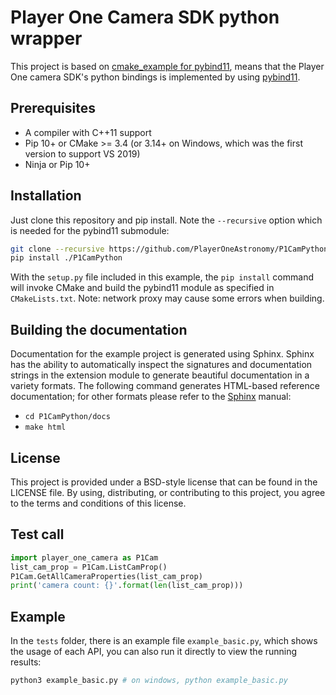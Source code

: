 # Player One Camera SDK python wrapper
This project is based on [cmake_example for pybind11](https://github.com/pybind/cmake_example), means that the Player One camera SDK's python bindings is implemented by using [pybind11](https://github.com/pybind/pybind11).


## Prerequisites

* A compiler with C++11 support
* Pip 10+ or CMake >= 3.4 (or 3.14+ on Windows, which was the first version to support VS 2019)
* Ninja or Pip 10+


## Installation

Just clone this repository and pip install. Note the `--recursive` option which is
needed for the pybind11 submodule:

```bash
git clone --recursive https://github.com/PlayerOneAstronomy/P1CamPython
pip install ./P1CamPython
```

With the `setup.py` file included in this example, the `pip install` command will
invoke CMake and build the pybind11 module as specified in `CMakeLists.txt`.
Note: network proxy may cause some errors when building.



## Building the documentation

Documentation for the example project is generated using Sphinx. Sphinx has the
ability to automatically inspect the signatures and documentation strings in
the extension module to generate beautiful documentation in a variety formats.
The following command generates HTML-based reference documentation; for other
formats please refer to the [Sphinx](https://www.sphinx-doc.org/en/master/usage/installation.html#installation-from-pypi) manual:

 - `cd P1CamPython/docs`
 - `make html`


## License

This project is provided under a BSD-style license that can be found in the LICENSE
file. By using, distributing, or contributing to this project, you agree to the
terms and conditions of this license.


## Test call

```python
import player_one_camera as P1Cam
list_cam_prop = P1Cam.ListCamProp()
P1Cam.GetAllCameraProperties(list_cam_prop)
print('camera count: {}'.format(len(list_cam_prop)))
```


## Example

In the `tests` folder, there is an example file `example_basic.py`, which shows the usage of each API, you can also run it directly to view the running results:
```bash
python3 example_basic.py # on windows, python example_basic.py
```